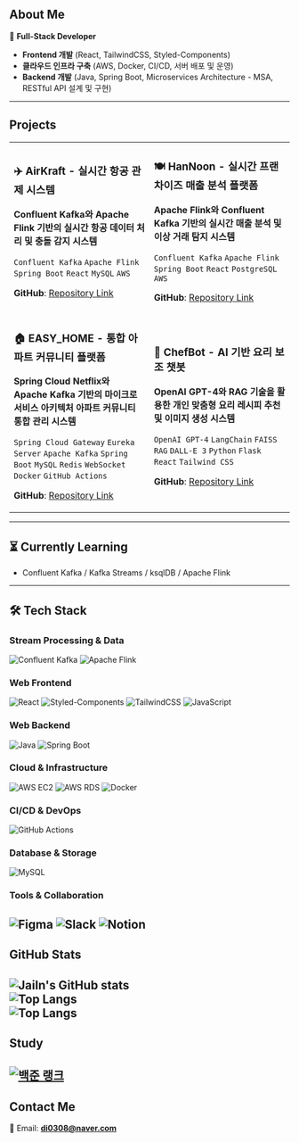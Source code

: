 ## About Me
🔹 **Full-Stack Developer**  
- **Frontend 개발** (React, TailwindCSS, Styled-Components)  
- **클라우드 인프라 구축** (AWS, Docker, CI/CD, 서버 배포 및 운영)  
- **Backend 개발** (Java, Spring Boot, Microservices Architecture - MSA, RESTful API 설계 및 구현)  
---
## Projects
<div align="center">
<table>
<tr>
<td width="50%">

### ✈️ AirKraft - 실시간 항공 관제 시스템
**Confluent Kafka와 Apache Flink 기반의 실시간 항공 데이터 처리 및 충돌 감지 시스템**

`Confluent Kafka` `Apache Flink` `Spring Boot` `React` `MySQL` `AWS`

**GitHub**: [Repository Link](https://github.com/AIRKRAFT-KFC)

</td>
<td width="50%">

### 🍽️ HanNoon - 실시간 프랜차이즈 매출 분석 플랫폼
**Apache Flink와 Confluent Kafka 기반의 실시간 매출 분석 및 이상 거래 탐지 시스템**

`Confluent Kafka` `Apache Flink` `Spring Boot` `React` `PostgreSQL` `AWS`

**GitHub**: [Repository Link](https://github.com/KFC-KafkaFriedCoders)

</td>
</tr>
<tr>
<td width="50%">

### 🏠 EASY_HOME - 통합 아파트 커뮤니티 플랫폼
**Spring Cloud Netflix와 Apache Kafka 기반의 마이크로서비스 아키텍처 아파트 커뮤니티 통합 관리 시스템**

`Spring Cloud Gateway` `Eureka Server` `Apache Kafka` `Spring Boot` `MySQL` `Redis` `WebSocket` `Docker` `GitHub Actions`

**GitHub**: [Repository Link](https://github.com/RookiesTeam6/easy_home)

</td>
<td width="50%">

### 🍳 ChefBot - AI 기반 요리 보조 챗봇
**OpenAI GPT-4와 RAG 기술을 활용한 개인 맞춤형 요리 레시피 추천 및 이미지 생성 시스템**

`OpenAI GPT-4` `LangChain` `FAISS` `RAG` `DALL-E 3` `Python` `Flask` `React` `Tailwind CSS`

**GitHub**: [Repository Link](https://github.com/prnsslcn/ChefBot)

</td>
</tr>
</table>
</div>

---
## ⏳ Currently Learning
- Confluent Kafka / Kafka Streams / ksqlDB / Apache Flink
---
## 🛠 Tech Stack  
### Stream Processing & Data
![Confluent Kafka](https://img.shields.io/badge/Confluent%20Kafka-231F20?style=flat-square&logo=apache-kafka&logoColor=white)  ![Apache Flink](https://img.shields.io/badge/Apache%20Flink-E6526F?style=flat-square&logo=apache-flink&logoColor=white)
### Web Frontend  
![React](https://img.shields.io/badge/React-61DAFB?style=flat-square&logo=react&logoColor=white)  ![Styled-Components](https://img.shields.io/badge/Styled--Components-DB7093?style=flat-square&logo=styled-components&logoColor=white)  ![TailwindCSS](https://img.shields.io/badge/TailwindCSS-06B6D4?style=flat-square&logo=tailwindcss&logoColor=white)  ![JavaScript](https://img.shields.io/badge/JavaScript-F7DF1E?style=flat-square&logo=javascript&logoColor=black)  
### Web Backend  
![Java](https://img.shields.io/badge/Java-007396?style=flat-square&logo=java&logoColor=white)  ![Spring Boot](https://img.shields.io/badge/SpringBoot-6DB33F?style=flat-square&logo=springboot&logoColor=white)
### Cloud & Infrastructure
![AWS EC2](https://img.shields.io/badge/AWS%20EC2-FF9900?style=flat-square&logo=amazonec2&logoColor=white)  ![AWS RDS](https://img.shields.io/badge/AWS%20RDS-527FFF?style=flat-square&logo=amazonrds&logoColor=white)  ![Docker](https://img.shields.io/badge/Docker-2496ED?style=flat-square&logo=docker&logoColor=white)
### CI/CD & DevOps
![GitHub Actions](https://img.shields.io/badge/GitHub_Actions-2088FF?style=flat-square&logo=github-actions&logoColor=white)  
### Database & Storage
![MySQL](https://img.shields.io/badge/MySQL-4479A1?style=flat-square&logo=mysql&logoColor=white)
### Tools & Collaboration
![Figma](https://img.shields.io/badge/Figma-F24E1E?style=flat-square&logo=figma&logoColor=white)  ![Slack](https://img.shields.io/badge/Slack-4A154B?style=flat-square&logo=slack&logoColor=white)  ![Notion](https://img.shields.io/badge/Notion-000000?style=flat-square&logo=notion&logoColor=white)  
---
## GitHub Stats  
![JaiIn's GitHub stats](https://github-readme-stats.vercel.app/api?username=JaiIn&show_icons=true&count_private=true&hide_title=true&hide=prs&theme=radical)  
![Top Langs](https://github-readme-stats.vercel.app/api/top-langs/?username=JaiIn&layout=compact&theme=radical)  
![Top Langs](https://github-readme-streak-stats.herokuapp.com/?user=JaiIn&theme=tokyonight)
---
## Study  
[![백준 랭크](http://mazassumnida.wtf/api/v2/generate_badge?boj=di0308)](https://solved.ac/di0308)
---
## Contact Me  
📧 Email: **di0308@naver.com**
